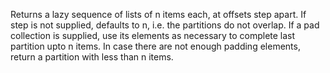   Returns a lazy sequence of lists of n items each, at offsets step
  apart. If step is not supplied, defaults to n, i.e. the partitions
  do not overlap. If a pad collection is supplied, use its elements as
  necessary to complete last partition upto n items. In case there are
  not enough padding elements, return a partition with less than n items.